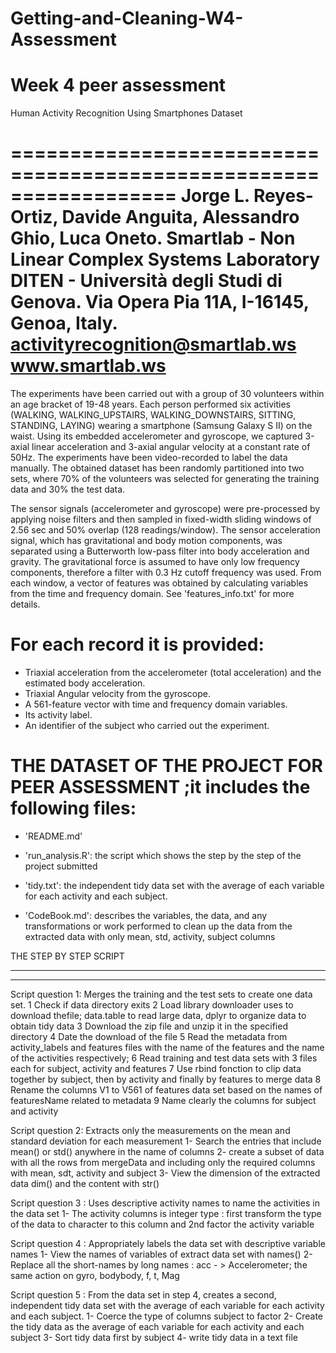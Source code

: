 # Getting-and-Cleaning-W4-Assessment
Week 4 peer assessment
==================================================================
Human Activity Recognition Using Smartphones Dataset

==================================================================
Jorge L. Reyes-Ortiz, Davide Anguita, Alessandro Ghio, Luca Oneto.
Smartlab - Non Linear Complex Systems Laboratory
DITEN - Università degli Studi di Genova.
Via Opera Pia 11A, I-16145, Genoa, Italy.
activityrecognition@smartlab.ws
www.smartlab.ws
==================================================================

The experiments have been carried out with a group of 30 volunteers within an age bracket of 19-48 years. Each person performed six activities (WALKING, WALKING_UPSTAIRS, WALKING_DOWNSTAIRS, SITTING, STANDING, LAYING) wearing a smartphone (Samsung Galaxy S II) on the waist. Using its embedded accelerometer and gyroscope, we captured 3-axial linear acceleration and 3-axial angular velocity at a constant rate of 50Hz. The experiments have been video-recorded to label the data manually. The obtained dataset has been randomly partitioned into two sets, where 70% of the volunteers was selected for generating the training data and 30% the test data. 

The sensor signals (accelerometer and gyroscope) were pre-processed by applying noise filters and then sampled in fixed-width sliding windows of 2.56 sec and 50% overlap (128 readings/window). The sensor acceleration signal, which has gravitational and body motion components, was separated using a Butterworth low-pass filter into body acceleration and gravity. The gravitational force is assumed to have only low frequency components, therefore a filter with 0.3 Hz cutoff frequency was used. From each window, a vector of features was obtained by calculating variables from the time and frequency domain. See 'features_info.txt' for more details. 

For each record it is provided:
======================================

- Triaxial acceleration from the accelerometer (total acceleration) and the estimated body acceleration.
- Triaxial Angular velocity from the gyroscope. 
- A 561-feature vector with time and frequency domain variables. 
- Its activity label. 
- An identifier of the subject who carried out the experiment.



THE DATASET OF THE PROJECT FOR PEER ASSESSMENT ;it includes the following files:
=============================================================================

- 'README.md'

- 'run_analysis.R': the script which shows the step by the step of the project submitted

- 'tidy.txt': the independent tidy data set with the average of each variable for each activity and each subject.

- 'CodeBook.md': describes the variables, the data, and any transformations or work performed to clean up the data from the extracted data with only mean, std, activity, subject columns


THE STEP BY STEP SCRIPT
***************************
***************************

Script question 1: Merges the training and the test sets to create one data set.
1 Check if data directory exits
2 Load library downloader uses to download thefile; data.table to read large data, dplyr to organize data to obtain tidy data
3 Download the zip file and unzip it in the specified directory
4 Date the download of the file
5 Read the metadata from activity_labels and features files with the name of the features and the name of the activities respectively; 
6 Read training and test data sets with 3 files each for subject, activity and features
7 Use rbind fonction to clip data together by subject, then by activity and finally by features to merge data
8 Rename the columns V1 to V561 of features data set based on the names of featuresName related to metadata
9 Name clearly the columns for subject and activity 

Script question 2: Extracts only the measurements on the mean and standard deviation for each measurement
1- Search the entries that include mean() or std() anywhere in the name of columns
2- create a subset of data with all the rows from mergeData and including only the required columns with mean, sdt, activity and subject
3- View the dimension of the extracted data dim() and the content with str()

Script question 3 : Uses descriptive activity names to name the activities in the data set
1- The activity columns is integer type :  first transform the type of the data to character to this column and 2nd factor the activity variable

Script question 4 : Appropriately labels the data set with descriptive variable names
1- View the names of variables of extract data set with names()
2- Replace all the short-names by long names : acc - > Accelerometer; the same action on gyro, bodybody, f, t, Mag

Script question 5 : From the data set in step 4, creates a second, independent tidy data set with the average of each variable for each activity and each subject.
1- Coerce the type of columns subject to factor
2- Create the tidy data as the average of each variable for each activity and each subject
3- Sort tidy data first by subject
4- write tidy data in a text file

